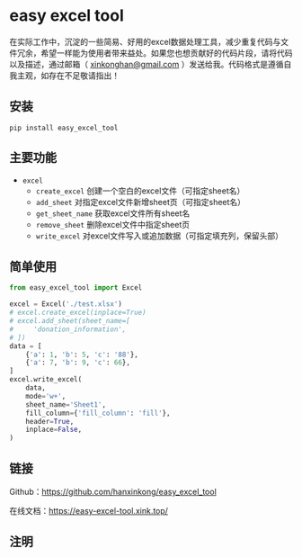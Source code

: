 # easy excel tool

在实际工作中，沉淀的一些简易、好用的excel数据处理工具，减少重复代码与文件冗余，希望一样能为使用者带来益处。如果您也想贡献好的代码片段，请将代码以及描述，通过邮箱（ [xinkonghan@gmail.com](mailto:hanxinkong<xinkonghan@gmail.com>)
）发送给我。代码格式是遵循自我主观，如存在不足敬请指出！

## 安装

```shell
pip install easy_excel_tool
```

## 主要功能

- `excel`
    - `create_excel` 创建一个空白的excel文件（可指定sheet名）
    - `add_sheet` 对指定excel文件新增sheet页（可指定sheet名）
    - `get_sheet_name` 获取excel文件所有sheet名
    - `remove_sheet` 删除excel文件中指定sheet页
    - `write_excel` 对excel文件写入或追加数据（可指定填充列，保留头部）

## 简单使用

```python
from easy_excel_tool import Excel

excel = Excel('./test.xlsx')
# excel.create_excel(inplace=True)
# excel.add_sheet(sheet_name=[
#     'donation_information',
# ])
data = [
    {'a': 1, 'b': 5, 'c': '88'},
    {'a': 7, 'b': 9, 'c': 66},
]
excel.write_excel(
    data,
    mode='w+',
    sheet_name='Sheet1',
    fill_column={'fill_column': 'fill'},
    header=True,
    inplace=False,
)
```

## 链接

Github：https://github.com/hanxinkong/easy_excel_tool

在线文档：https://easy-excel-tool.xink.top/

## 注明